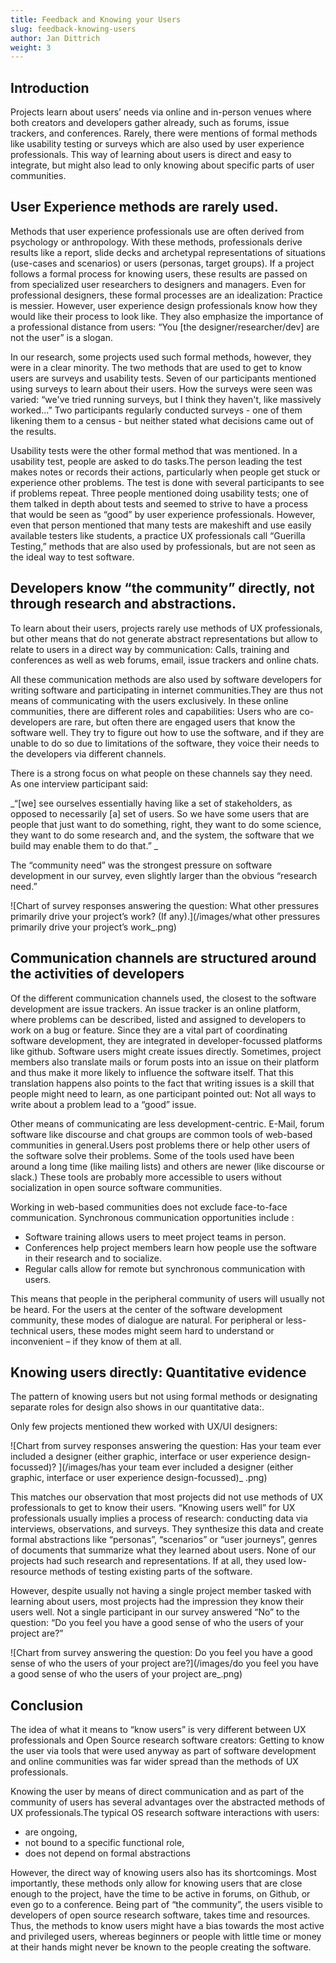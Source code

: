 ```yaml
---
title: Feedback and Knowing your Users
slug: feedback-knowing-users
author: Jan Dittrich
weight: 3
---
```

## Introduction

Projects learn about users’ needs via online and in-person venues where both creators and developers gather already, such as forums, issue trackers, and conferences. Rarely, there were mentions of formal methods like usability testing or surveys which are also used by user experience professionals. This way of learning about users is direct and easy to integrate, but might also lead to only knowing about specific parts of user communities.

## User Experience methods are rarely used.

Methods that user experience professionals use are often derived from psychology or anthropology. With these methods, professionals derive results like a report, slide decks and archetypal representations of situations (use-cases and scenarios) or users (personas, target groups). If a project follows a formal process for knowing users, these results are passed on from specialized user researchers to designers and managers. Even for professional designers, these formal processes are an idealization: Practice is messier. However, user experience design professionals know how they would like their process to look like. They also emphasize the importance of a professional distance from users: “You \[the designer/researcher/dev] are not the user” is a slogan.

In our research, some projects used such formal methods, however, they were in a clear minority. The two methods that are used to get to know users are surveys and usability tests. Seven of our participants mentioned using surveys to learn about their users. How the surveys were seen was varied: “we've tried running surveys, but I think they haven't, like massively worked…” Two participants regularly conducted surveys - one of them likening them to a census - but neither stated what decisions came out of the results.

Usability tests were the other formal method that was mentioned. In a usability test, people are asked to do tasks.The person leading the test makes notes or records their actions, particularly when people get stuck or experience other problems. The test is done with several participants to see if problems repeat. Three people mentioned doing usability tests; one of them talked in depth about tests and seemed to strive to have a process that would be seen as “good” by user experience professionals. However, even that person mentioned that many tests are makeshift and use easily available testers like students, a practice UX professionals call “Guerilla Testing,” methods that are also used by professionals, but are not seen as the ideal way to test software.



## Developers know “the community” directly, not through research and abstractions.

To learn about their users, projects rarely use methods of UX professionals, but other means that do not generate abstract representations but allow to relate to users in a direct way by communication:  Calls, training and conferences as well as web forums, email, issue trackers and online chats.

All these communication methods are also used by software developers for writing software and participating in internet communities.They are thus not means of communicating with the users exclusively. In these online  communities, there are different roles and capabilities: Users who are co-developers are rare, but often  there are engaged users that know the software well. They try to figure out how to use the software, and if they are unable to do so due to limitations of the software, they voice their needs to the developers via different channels. 

There is a strong focus on what people on these channels say they need. As one interview participant said:  

_“\[we] see ourselves essentially having like a set of stakeholders, as opposed to necessarily \[a] set of users. So we have some users that are people that just want to do something, right, they want to do some science, they want to do some research and, and the system, the software that we build may enable them to do that.” _

The “community need” was the strongest pressure on software development in our survey, even slightly larger than the obvious “research need.”

![Chart of survey responses answering the question: What other pressures primarily drive your project’s work? (If any).](/images/what other pressures primarily drive your project’s work_.png)

## Communication channels are structured around the activities of developers

Of the different communication channels used, the closest to the software development are issue trackers. An issue tracker is an online platform, where problems can be described, listed and assigned to developers to work on a bug or feature. Since they are a vital part of coordinating software development, they are integrated in developer-focussed platforms like github. Software users might create issues directly.  Sometimes,  project members also translate mails or forum posts into an issue on their platform and thus make it more likely to influence the software itself.  That this translation happens also points to the fact that writing issues is a skill that people might need to learn, as one participant pointed out: Not all ways to write about a problem lead to a “good” issue. 

Other means of communicating are less development-centric. E-Mail, forum software like discourse and chat groups are common tools of web-based communities in general.Users post problems there or help other users of the software  solve their problems. Some of the tools used have been around a long time (like mailing lists) and others are newer (like discourse or slack.) These tools are probably more accessible to users without socialization in open source software communities. 

Working in web-based communities does not exclude face-to-face communication. Synchronous communication opportunities include : 

* Software training allows users to meet project teams in person. 
* Conferences help project members learn how people use the software in their research and to socialize. 
* Regular calls allow for remote but synchronous communication with users. 

This means that people in the peripheral community of users will usually not be heard. For the users at the center of the software development community, these modes of dialogue are natural. For peripheral or less-technical users, these modes might seem hard to understand or inconvenient – if they know of them at all. 

## Knowing users directly: Quantitative evidence

The pattern of knowing users but not using formal methods or designating separate roles for design also shows in our quantitative data:.

Only few projects mentioned thew worked with UX/UI designers: 

![Chart from survey responses answering the question: Has your team ever included a designer (either graphic, interface or user experience design-focussed)? ](/images/has your team ever included a designer (either graphic, interface or user experience design-focussed)_ .png)

This matches our observation that most projects did not use methods of UX professionals to get to know their users. “Knowing users well” for UX professionals usually implies a process of research: conducting data via interviews, observations, and surveys. They synthesize this data and create formal abstractions like “personas”, “scenarios” or “user journeys”, genres of documents that summarize what they learned about users. None of our projects had such research and representations. If at all, they used low-resource methods of testing existing parts of the software.

However, despite usually not having a single project member tasked with learning about users, most projects had the impression they know their users well. Not a single participant in our survey answered “No” to the question: “Do you feel you have a good sense of who the users of your project are?” 

![Chart from survey answering the question: Do you feel you have a good sense of who the users of your project are?](/images/do you feel you have a good sense of who the users of your project are_.png)

## Conclusion

The idea of what it means to “know users” is very different between UX professionals and Open Source research software creators: Getting to know the user via tools that were used anyway as part of software development and online communities was far wider spread than the methods of UX professionals.

Knowing the user by means of direct communication and as part of the community of users has several advantages over the abstracted methods of UX professionals.The typical OS research software interactions with users:

* are ongoing, 
* not bound to a specific functional role,
* does not depend on formal abstractions

However, the direct way of knowing users also has its shortcomings. Most importantly, these methods only allow for knowing users that are close enough to the project, have the time to be active in forums, on Github, or even go to a conference. Being part of “the community”, the users visible to developers of open source research software, takes time and resources. Thus, the methods to know users might have a bias towards the most active and privileged users, whereas beginners or people with little time or money at their hands might never be known to the people creating the software.
